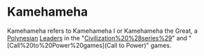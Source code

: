 # Kamehameha

Kamehameha refers to Kamehameha I or Kamehameha the Great, a [Polynesian](Polynesian) [Leaders](leader) in the "[Civilization%20%28series%29](Civilization)" and "[Call%20to%20Power%20games](Call to Power)" games.